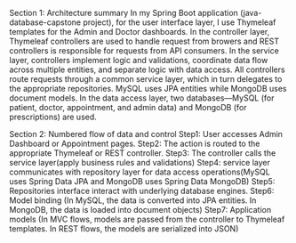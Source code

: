 Section 1: Architecture summary
In my Spring Boot application (java-database-capstone project), for the user interface layer, I use Thymeleaf templates for the Admin and Doctor dashboards.
In the controller layer, Thymeleaf controllers are used to handle request from browers and REST controllers is responsible for requests from API consumers.
In the service layer, controllers implement logic and validations, coordinate data flow across multiple entities, and separate logic with data access. All controllers route requests through a common service layer, which in turn delegates to the appropriate repositories. MySQL uses JPA entities while MongoDB uses document models.
In the data access layer, two databases—MySQL (for patient, doctor, appointment, and admin data) and MongoDB (for prescriptions) are used. 

Section 2: Numbered flow of data and control
Step1: User accesses Admin Dashboard or Appointment pages.
Step2: The action is routed to the appropriate Thymeleaf or REST controller.
Step3: The controller calls the service layer(apply business rules and validations)
Step4: service layer communicates with repository layer for data access operations(MySQL uses Spring Data JPA and MongoDB uses Spring Data MongoDB)
Step5: Repositories interface interact with underlying database engines.
Step6: Model binding (In MySQL, the data is converted into JPA entities. In MongoDB, the data is loaded into document objects)
Step7: Application models (In MVC flows, models are passed from the controller to Thymeleaf templates. In REST flows, the models are serialized into JSON)
